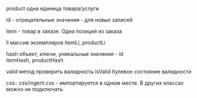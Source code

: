

product одна единица товара/услуги
 


id - отрицательные значения - для новых записей




item - товар в заказе. Одна позиций из заказа



li      массив экземпляров
itemLi, productLi

hash    объект, ключи, уникальные значения - id   
itemHash, productHash



valid           метод проверить валидность
isValid         булевое состояние валидности







css::
css/ingent.css - импортируется в одном месте. В других классах можно не подключать

